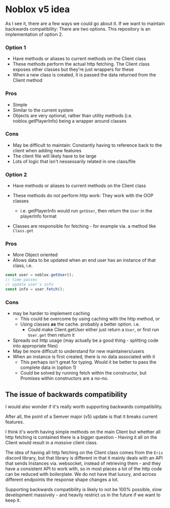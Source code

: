 # Noblox v5 idea
As I see it, there are a few ways we could go about it.
If we want to maintain backwards compatibility:
There are two options. This repository is an implementation of option 2.

### Option 1
- Have methods or aliases to current methods on the Client class
- These methods perform the actual http fetching. The Client class exposes other classes but they're just wrappers for these
- When a new class is created, it is passed the data returned from the Client method

### Pros
- Simple
- Similar to the current system
- Objects are very optional, rather than utility methods (i.e. noblox.getPlayerInfo) being a wrapper around classes


### Cons
- May be difficult to maintain: Constantly having to reference back to the client when adding new features
- The client file will likely have to be large
- Lots of logic that isn't nessessarily related in one class/file


### Option 2
- Have methods or aliases to current methods on the Client class
- These methods do not perform http work: They work with the OOP classes
    - i.e. getPlayerInfo would run `getUser`, then return the `User` in the playerInfo format
    
- Classes are responsible for fetching - for example via. a method like `Class.get`



### Pros
- More Object oriented
- Allows data to be updated when an end user has an instance of that class, i.e.
```js
const user = noblox.getUser();
// time passes
// update user's info
const info = user.fetch();

```
### Cons
- may be harder to implement caching
    - This could be overcome by using caching with the http method, or
    - Using classes **as** the cache. probably a better option. i.e.
        - Could make Client.getUser either just return a `User`, or first run `User.get` then return it
- Spreads out http usage (may actually be a good thing - splitting code into appropriate files)
- May be more difficult to understand for new maintainers/users
- When an instance is first created, there is no data associated with it
    - This perhaps isn't great for typing. Would it be better to pass the complete  data in (option 1)
    - Could be solved by running fetch within the constructor, but Promises within constructors are a no-no.




## The issue of backwards compatibility
I would also wonder if it's really worth supporting backwards compatibility.

After all, the point of a Semver major (v5) update is that it breaks current features.

I think it's worth having simple methods on the main Client but whether all http fetching is contained there is a bigger
question - Having it all on the Client would result in a *massive* client class.

The idea of having all http fetching on the Client class comes from the `Eris` discord library, but that library is
different in that it mainly deals with an API that sends Instances via. websocket, instead of retrieving them - and they
have a consistent API to work with, so in most places a lot of the http code can be reduced with boilerplate.
We do not have that luxury, and across different endpoints the response shape changes a lot.

Supporting backwards compatibility is likely to not be 100% possible, slow development massively - and heavily restrict
us in the future if we want to keep it.
